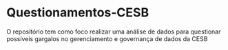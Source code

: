 # Questionamentos-CESB
O repositório tem como foco realizar uma análise de dados para questionar possíveis gargalos no gerenciamento e governança de dados da CESB
